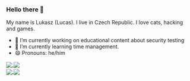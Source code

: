 ### Hello there 👋

My name is Lukasz (Lucas). I live in Czech Republic. I love cats, hacking and games. 

- 🔭 I’m currently working on educational content about security testing
- 🌱 I’m currently learning time management.
- 😄 Pronouns: he/him



<a href="">
  <img align="center" src="https://github-readme-stats.vercel.app/api?username=lwierzbicki&line_height=33&layout=compact&theme=dark" />
</a>

<a href="">
  <img align="center" src="https://github-readme-stats.vercel.app/api/top-langs/?username=lwierzbicki&hide=cmake&langs_count=4&line_height=35&theme=dark" />
</a>

<br/>
<a href="https://www.linkedin.com/in/lwierzbicki/">
 <img align="center" src="https://img.shields.io/badge/-lwierzbicki-blue?style=flat-square&logo=Linkedin&logoColor=white&link=https://www.linkedin.com/in/lwierzbicki/" />
</a>

<a href="">
  <img align="center" src="https://komarev.com/ghpvc/?username=lwierzbicki&color=green" />
</a>
